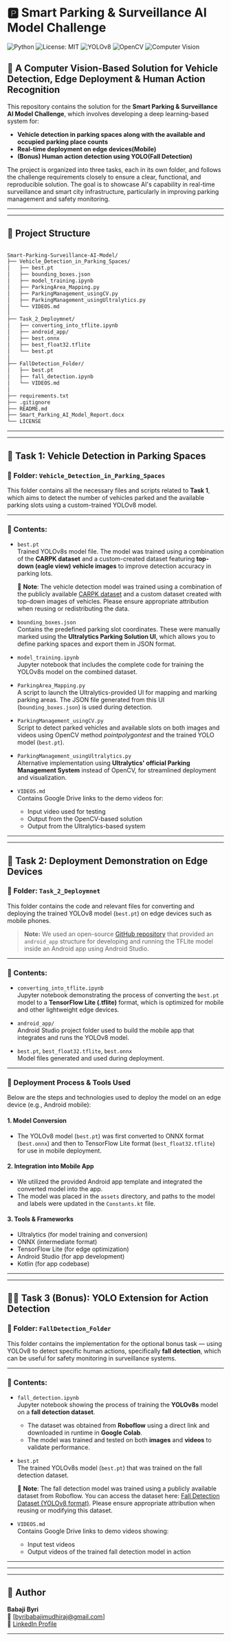 # 🅿️ Smart Parking & Surveillance AI Model Challenge

![Python](https://img.shields.io/badge/Python-3.8%2B-blue)
![License: MIT](https://img.shields.io/badge/License-MIT-green)
![YOLOv8](https://img.shields.io/badge/YOLOv8-Ultralytics-orange)
![OpenCV](https://img.shields.io/badge/OpenCV-4.x-green)
![Computer Vision](https://img.shields.io/badge/Task-Computer%20Vision-lightblue)



## 🚗 A Computer Vision-Based Solution for Vehicle Detection, Edge Deployment & Human Action Recognition

This repository contains the solution for the **Smart Parking & Surveillance AI Model Challenge**, which involves developing a deep learning-based system for:

- **Vehicle detection in parking spaces along with the available and occupied parking place counts**
- **Real-time deployment on edge devices(Mobile)**
- **(Bonus) Human action detection using YOLO(Fall Detection)**

The project is organized into three tasks, each in its own folder, and follows the challenge requirements closely to ensure a clear, functional, and reproducible solution. The goal is to showcase AI's capability in real-time surveillance and smart city infrastructure, particularly in improving parking management and safety monitoring.

---
---

## 📁 Project Structure

```bash

Smart-Parking-Surveillance-AI-Model/
├── Vehicle_Detection_in_Parking_Spaces/
│   ├── best.pt
│   ├── bounding_boxes.json
│   ├── model_training.ipynb
│   ├── ParkingArea_Mapping.py
│   ├── ParkingManagement_usingCV.py
│   ├── ParkingManagement_usingUltralytics.py
│   └── VIDEOS.md
│
├── Task_2_Deploymnet/
│   ├── converting_into_tflite.ipynb
│   ├── android_app/
│   ├── best.onnx
│   ├── best_float32.tflite
│   └── best.pt
│
├── FallDetection_Folder/
│   ├── best.pt
│   ├── fall_detection.ipynb
│   └── VIDEOS.md
│
├── requirements.txt
├── .gitignore
├── README.md
├── Smart_Parking_AI_Model_Report.docx
└── LICENSE


```

---

---

## 🧠 Task 1: Vehicle Detection in Parking Spaces

### 📁 Folder: `Vehicle_Detection_in_Parking_Spaces`

This folder contains all the necessary files and scripts related to **Task 1**, which aims to detect the number of vehicles parked and the available parking slots using a custom-trained YOLOv8 model.

---

### 📄 Contents:

- `best.pt`  
  Trained YOLOv8s model file. The model was trained using a combination of the **CARPK dataset** and a custom-created dataset featuring **top-down (eagle view) vehicle images** to improve detection accuracy in parking lots.

  📌 **Note**: The vehicle detection model was trained using a combination of the publicly available [CARPK dataset](https://paperswithcode.com/dataset/carpk) and a custom dataset created with top-down images of vehicles. Please ensure appropriate attribution when reusing or redistributing the data.


- `bounding_boxes.json`  
  Contains the predefined parking slot coordinates. These were manually marked using the **Ultralytics Parking Solution UI**, which allows you to define parking spaces and export them in JSON format.

- `model_training.ipynb`  
  Jupyter notebook that includes the complete code for training the YOLOv8s model on the combined dataset.

- `ParkingArea_Mapping.py`  
  A script to launch the Ultralytics-provided UI for mapping and marking parking areas. The JSON file generated from this UI (`bounding_boxes.json`) is used during detection.

- `ParkingManagement_usingCV.py`  
  Script to detect parked vehicles and available slots on both images and videos using OpenCV method *pointpolygontest* and the trained YOLO model (`best.pt`).

- `ParkingManagement_usingUltralytics.py`  
  Alternative implementation using **Ultralytics' official Parking Management System** instead of OpenCV, for streamlined deployment and visualization.

- `VIDEOS.md`  
  Contains Google Drive links to the demo videos for:
  - Input video used for testing
  - Output from the OpenCV-based solution
  - Output from the Ultralytics-based system

---

---

## 📱 Task 2: Deployment Demonstration on Edge Devices

### 📁 Folder: `Task_2_Deploymnet`

This folder contains the code and relevant files for converting and deploying the trained YOLOv8 model (`best.pt`) on edge devices such as mobile phones.

> **Note:** We used an open-source [GitHub repository](https://github.com/surendramaran/YOLOv8-TfLite-Object-Detector) that provided an `android_app` structure for developing and running the TFLite model inside an Android app using Android Studio.

---

### 📄 Contents:

- `converting_into_tflite.ipynb`  
  Jupyter notebook demonstrating the process of converting the `best.pt` model to a **TensorFlow Lite (.tflite)** format, which is optimized for mobile and other lightweight edge devices.

- `android_app/`  
  Android Studio project folder used to build the mobile app that integrates and runs the YOLOv8 model.

- `best.pt`, `best_float32.tflite`, `best.onnx`  
  Model files generated and used during deployment.

---

### 🚀 Deployment Process & Tools Used

Below are the steps and technologies used to deploy the model on an edge device (e.g., Android mobile):

#### 1. **Model Conversion**  
- The YOLOv8 model (`best.pt`) was first converted to ONNX format (`best.onnx`) and then to TensorFlow Lite format (`best_float32.tflite`) for use in mobile deployment.

#### 2. **Integration into Mobile App** 
- We utilized the provided Android app template and integrated the converted model into the app.
- The model was placed in the `assets` directory, and paths to the model and labels were updated in the `Constants.kt` file.

#### 3. **Tools & Frameworks**
- Ultralytics (for model training and conversion)
- ONNX (intermediate format)
- TensorFlow Lite (for edge optimization)
- Android Studio (for app development)
- Kotlin (for app codebase)

---

---

## 🧍‍♂️ Task 3 (Bonus): YOLO Extension for Action Detection

### 📁 Folder: `FallDetection_Folder`

This folder contains the implementation for the optional bonus task — using YOLOv8 to detect specific human actions, specifically **fall detection**, which can be useful for safety monitoring in surveillance systems.

---

### 📄 Contents:

- `fall_detection.ipynb`  
  Jupyter notebook showing the process of training the **YOLOv8s** model on a **fall detection dataset**.  
  - The dataset was obtained from **Roboflow** using a direct link and downloaded in runtime in **Google Colab**.  
  - The model was trained and tested on both **images** and **videos** to validate performance.

- `best.pt`  
  The trained YOLOv8s model (`best.pt`) that was trained on the fall detection dataset.

  📌 **Note**: The fall detection model was trained using a publicly available dataset from Roboflow. You can access the dataset here: [Fall Detection Dataset (YOLOv8 format)](https://universe.roboflow.com/roboflow-universe-projects/fall-detection-ca3o8/dataset/4/download/yolov8). Please ensure appropriate attribution when reusing or modifying this dataset.


- `VIDEOS.md`  
  Contains Google Drive links to demo videos showing:
  - Input test videos
  - Output videos of the trained fall detection model in action

---
---

---
## 👤 Author

**Babaji Byri**  
📧 [byribabajimudhiraj@gmail.com]  
🔗 [LinkedIn Profile](https://www.linkedin.com/in/babajimudhiraj)  

---